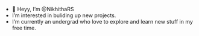 - 👋 Heyy, I’m @NikhithaRS
-  I’m interested in buliding up new projects.
-  I’m currently an undergrad who love to explore and learn new stuff in my free time.

<!---
NikhithaRS/NikhithaRS is a ✨ special ✨ repository because its `README.md` (this file) appears on your GitHub profile.
You can click the Preview link to take a look at your changes.
--->
